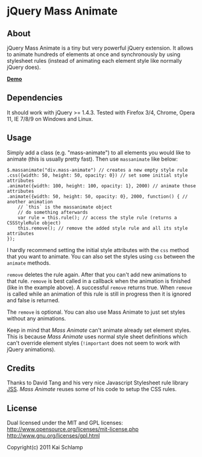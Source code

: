 # jQuery Mass Animate

## About

jQuery Mass Animate is a tiny but very powerful jQuery extension.
It allows to animate hundreds of elements at once and synchronously by using stylesheet rules
(instead of animating each element style like normally jQuery does).

[**Demo**](http://medihack.github.com/jquery-massanimate/demo/demo.html)

## Dependencies

It should work with jQuery >= 1.4.3. Tested with Firefox 3/4, Chrome, Opera 11, IE 7/8/9 on Windows and Linux.


## Usage

Simply add a class (e.g. "mass-animate") to all elements you would like to animate (this is usually pretty fast).
Then use `massanimate` like below:

    $.massanimate("div.mass-animate") // creates a new empty style rule
	.css({width: 50, height: 50, opacity: 0}) // set some initial style attributes
	.animate({width: 100, height: 100, opacity: 1}, 2000) // animate those attributes
	.animate({width: 50, height: 50, opacity: 0}, 2000, function() { // another animation
		// `this` is the massanimate object
		// do something afterwards
		var rule = this.rule(); // access the style rule (returns a CSSStyleRule object)
		this.remove(); // remove the added style rule and all its style attributes
	});

I hardly recommend setting the initial style attributes with the `css` method that you want to animate. You can also
set the styles using `css` between the `animate` methods.

`remove` deletes the rule again. After that you can't add new animations to that rule. `remove` is best called in a callback
when the animation is finished (like in the example above). A successful `remove` returns true. When `remove` is called while
an animation of this rule is still in progress then it is ignored and false is returned.

The `remove` is optional. You can also use Mass Animate to just set styles without any animations.

Keep in mind that *Mass Animate* can't animate already set element styles. This is because *Mass Animate* uses normal style
sheet definitions which can't override element styles (`!important` does not seem to work with jQuery animations).


## Credits

Thanks to David Tang and his very nice Javascript Stylesheet rule library [JSS](https://github.com/Box9/jss).
*Mass Animate* reuses some of his code to setup the CSS rules.

## License

Dual licensed under the MIT and GPL licenses: http://www.opensource.org/licenses/mit-license.php http://www.gnu.org/licenses/gpl.html

Copyright(c) 2011 Kai Schlamp

